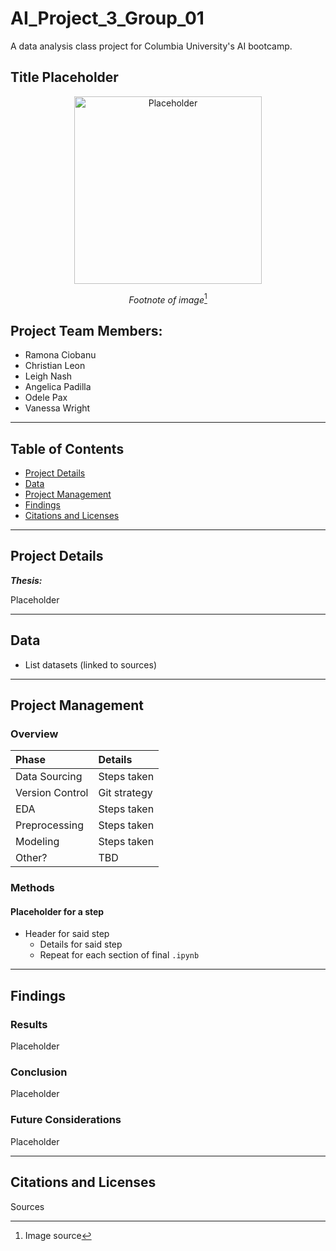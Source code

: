 # AI_Project_3_Group_01
A data analysis class project for Columbia University's AI bootcamp.

## Title Placeholder

<div align='center'>
    <img src='' height='300' title='Placeholder' alt='Placeholder' />

*Footnote of image*[^1]
</div>

## Project Team Members:
* Ramona Ciobanu
* Christian Leon
* Leigh Nash
* Angelica Padilla
* Odele Pax
* Vanessa Wright

---

## Table of Contents

* [Project Details](#Project-Details)
* [Data](#Data)
* [Project Management](#Project-Management)
* [Findings](#Findings)
* [Citations and Licenses](#Citations-and-Licenses)

---

## Project Details

***Thesis:***

Placeholder

---

## Data

* List datasets (linked to sources)

---

## Project Management

### Overview

| Phase | Details |
| :--- | :--- |
| Data Sourcing | Steps taken |
| Version Control | Git strategy |
| EDA | Steps taken |
| Preprocessing | Steps taken |
| Modeling | Steps taken |
| Other? | TBD |

### Methods

#### Placeholder for a step
* Header for said step
    * Details for said step
    * Repeat for each section of final `.ipynb`

---

## Findings

### Results

Placeholder

### Conclusion

Placeholder

### Future Considerations

Placeholder

---

## Citations and Licenses

Sources

[^1]: Image source